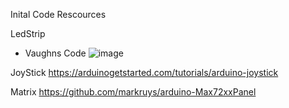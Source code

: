 
Inital Code Rescources 

LedStrip
- Vaughns Code
![image](https://user-images.githubusercontent.com/104363831/229023175-51c29654-c179-4aec-81cb-fbfb87bc6b46.png)

JoyStick
https://arduinogetstarted.com/tutorials/arduino-joystick

Matrix
https://github.com/markruys/arduino-Max72xxPanel
